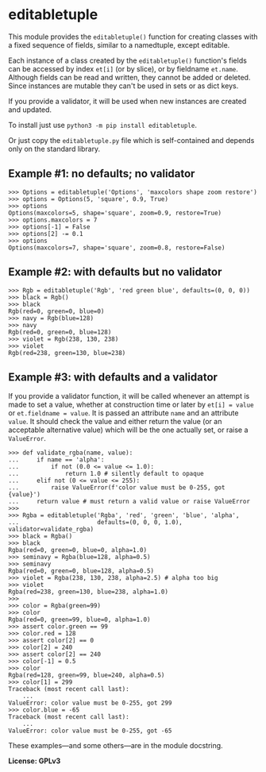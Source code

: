 # editabletuple

This module provides the `editabletuple()` function for creating classes
with a fixed sequence of fields, similar to a namedtuple, except editable.

Each instance of a class created by the `editabletuple()` function's fields
can be accessed by index `et[i]` (or by slice), or by fieldname `et.name`.
Although fields can be read and written, they cannot be added or deleted.
Since instances are mutable they can't be used in sets or as dict keys.

If you provide a validator, it will be used when new instances are created
and updated.

To install just use `python3 -m pip install editabletuple`.

Or just copy the `editabletuple.py` file which is self-contained and depends
only on the standard library.

## Example #1: no defaults; no validator

    >>> Options = editabletuple('Options', 'maxcolors shape zoom restore')
    >>> options = Options(5, 'square', 0.9, True)
    >>> options
    Options(maxcolors=5, shape='square', zoom=0.9, restore=True)
    >>> options.maxcolors = 7
    >>> options[-1] = False
    >>> options[2] -= 0.1
    >>> options
    Options(maxcolors=7, shape='square', zoom=0.8, restore=False)

## Example #2: with defaults but no validator

    >>> Rgb = editabletuple('Rgb', 'red green blue', defaults=(0, 0, 0))
    >>> black = Rgb()
    >>> black
    Rgb(red=0, green=0, blue=0)
    >>> navy = Rgb(blue=128)
    >>> navy
    Rgb(red=0, green=0, blue=128)
    >>> violet = Rgb(238, 130, 238)
    >>> violet
    Rgb(red=238, green=130, blue=238)

## Example #3: with defaults and a validator

If you provide a validator function, it will be called whenever an attempt
is made to set a value, whether at construction time or later by `et[i] =
value` or `et.fieldname = value`. It is passed an attribute `name` and an
attribute `value`. It should check the value and either return the value (or
an acceptable alternative value) which will be the one actually set, or
raise a `ValueError`.

    >>> def validate_rgba(name, value):
    ...     if name == 'alpha':
    ...         if not (0.0 <= value <= 1.0):
    ...             return 1.0 # silently default to opaque
    ...     elif not (0 <= value <= 255):
    ...         raise ValueError(f'color value must be 0-255, got {value}')
    ...     return value # must return a valid value or raise ValueError
    >>>
    >>> Rgba = editabletuple('Rgba', 'red', 'green', 'blue', 'alpha',
    ...                      defaults=(0, 0, 0, 1.0), validator=validate_rgba)
    >>> black = Rgba()
    >>> black
    Rgba(red=0, green=0, blue=0, alpha=1.0)
    >>> seminavy = Rgba(blue=128, alpha=0.5)
    >>> seminavy
    Rgba(red=0, green=0, blue=128, alpha=0.5)
    >>> violet = Rgba(238, 130, 238, alpha=2.5) # alpha too big
    >>> violet
    Rgba(red=238, green=130, blue=238, alpha=1.0)
    >>>
    >>> color = Rgba(green=99)
    >>> color
    Rgba(red=0, green=99, blue=0, alpha=1.0)
    >>> assert color.green == 99
    >>> color.red = 128
    >>> assert color[2] == 0
    >>> color[2] = 240
    >>> assert color[2] == 240
    >>> color[-1] = 0.5
    >>> color
    Rgba(red=128, green=99, blue=240, alpha=0.5)
    >>> color[1] = 299
    Traceback (most recent call last):
        ...
    ValueError: color value must be 0-255, got 299
    >>> color.blue = -65
    Traceback (most recent call last):
        ...
    ValueError: color value must be 0-255, got -65

These examples—and some others—are in the module docstring.

**License: GPLv3**
